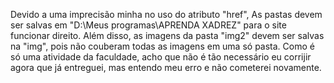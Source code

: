 Devido a uma imprecisão minha no uso do atributo "href", As pastas devem ser salvas em "D:\Meus programas\APRENDA XADREZ\" para o site funcionar direito. 
Além disso, as imagens da pasta "img2" devem ser salvas na "img", pois não couberam todas as imagens em uma só pasta.
Como é só uma atividade da faculdade, acho que não é tão necessário eu corrijir agora que já entreguei, mas entendo meu erro e não cometerei novamente.
